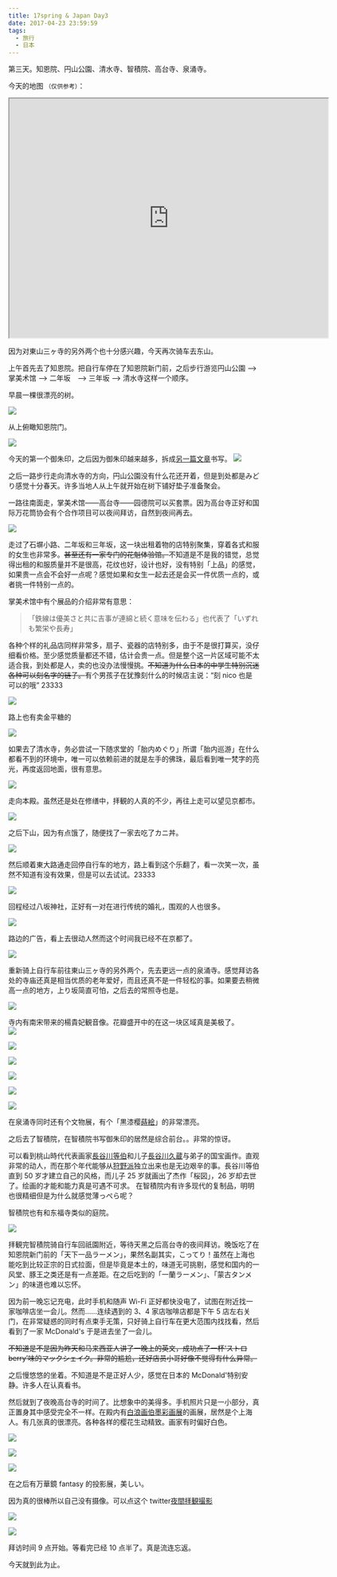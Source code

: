 ```yaml
---
title: 17spring & Japan Day3
date: 2017-04-23 23:59:59
tags:
  - 旅行
  - 日本
---
```


第三天。知恩院、円山公園、清水寺、智積院、高台寺、泉涌寺。

今天的地图 `（仅供参考）`：

<iframe src="https://www.google.com/maps/d/u/0/embed?mid=1gMdLjEidkK5Abzh-WGDNPddJUuA" width="640" height="480"></iframe>

因为对東山三ヶ寺的另外两个也十分感兴趣，今天再次骑车去东山。

上午首先去了知恩院。把自行车停在了知恩院新门前，之后步行游览円山公園 ——> 掌美术馆 ——> 二年坂　——> 三年坂 ——> 清水寺这样一个顺序。

早晨一棵很漂亮的树。

![](./0.jpg)

从上俯瞰知恩院门。

![](./1.jpg)

今天的第一个御朱印，之后因为御朱印越来越多，拆成[另一篇文章]()书写。
![](./2.jpg)

之后一路步行走向清水寺的方向，円山公園没有什么花还开着，但是到处都是みどり感觉十分春天。许多当地人从上午就开始在树下铺好垫子准备聚会。

一路往南面走，掌美术馆——高台寺——园德院可以买套票。因为高台寺正好和国际万花筒协会有个合作项目可以夜间拜访，自然到夜间再去。

![](./3.jpg)

走过了石塀小路、二年坂和三年坂，这一块出租着物的店特别聚集，穿着各式和服的女生也非常多。<del>甚至还有一家专门的花魁体验馆。</del>不知道是不是我的错觉，总觉得出租的和服质量并不是很高，花纹也好，设计也好，没有特别「上品」的感觉，如果贵一点会不会好一点呢？感觉如果和女生一起去还是会买一件优质一点的，或者挑一件特别一点的。

掌美术馆中有个展品的介绍非常有意思：

> 「鉄線は優美さと共に吉事が連綿と続く意味を伝わる」也代表了「いずれも繁栄や長寿」

各种个样的礼品店同样非常多，扇子、瓷器的店特别多，由于不是很打算买，没仔细看价格。至少感觉质量都还不错，估计会贵一点。但是整个这一片区域可能不太适合我，到处都是人，卖的也没办法慢慢挑。<del>不知道为什么日本的中学生特别沉迷各种可以刻名字的链子。</del>有个男孩子在犹豫刻什么的时候店主说：“刻 nico 也是可以的哦” 23333

![](./4.jpg)

路上也有卖金平糖的

![](./5.jpg)

如果去了清水寺，务必尝试一下随求堂的「胎内めぐり」所谓「胎内巡游」在什么都看不到的环境中，唯一可以依赖前进的就是左手的佛珠，最后看到唯一梵字的亮光，再度返回地面，很有意思。

![](./6.jpg)

走向本殿。虽然还是处在修缮中，拝観的人真的不少，再往上走可以望见京都市。

![](./7.jpg)

之后下山，因为有点饿了，随便找了一家去吃了カニ丼。

![](./8.jpg)

然后顺着東大路通走回停自行车的地方，路上看到这个乐翻了，看一次笑一次，虽然不知道有没有效果，但是可以去试试。23333

![](./9.jpg)

回程经过八坂神社，正好有一对在进行传统的婚礼，围观的人也很多。

![](./10.jpg)

路边的广告，看上去很动人然而这个时间我已经不在京都了。

![](./11.jpg)

重新骑上自行车前往東山三ヶ寺的另外两个，先去更远一点的泉涌寺。感觉拜访各处的寺庙还真是相当优质的老年爱好，而且还真不是一件轻松的事。如果要去稍微高一点的地方，上り坂简直可怕，之后去的常照寺也是。

![](./12.jpg)

寺内有南宋带来的楊貴妃観音像。花瓣盛开中的在这一块区域真是美极了。  
![](./13.jpg)

![](./14.jpg)

![](./15.jpg)

![](./16.jpg)

![](./17.jpg)

![](./18.jpg)

在泉涌寺同时还有个文物展，有个「黒漆樱[蒔絵](https://ja.wikipedia.org/wiki/%E8%92%94%E7%B5%B5)」的非常漂亮。

之后去了智積院，在智積院书写御朱印的居然是综合前台。。非常的惊讶。

可以看到桃山時代代表画家[長谷川等伯](https://ja.wikipedia.org/wiki/%E9%95%B7%E8%B0%B7%E5%B7%9D%E7%AD%89%E4%BC%AF)和儿子[長谷川久蔵](https://ja.wikipedia.org/wiki/%E9%95%B7%E8%B0%B7%E5%B7%9D%E4%B9%85%E8%94%B5)与弟子的国宝画作。直观非常的动人，而在那个年代能够从[狩野派](https://zh.wikipedia.org/wiki/%E7%8B%A9%E9%87%8E%E6%B4%BE)独立出来也是无边艰辛的事。長谷川等伯直到 50 岁才建立自己的风格，而儿子 25 岁就画出了杰作「桜図」，26 岁却去世了。绘画的才能和能力真是可遇不可求。
在智積院内有许多现代的复制品，明明也很精细但是为什么就感觉薄っぺら呢？

智積院也有和东福寺类似的庭院。

![](./19.jpg)

拝観完智積院骑自行车回祇園附近，等待天黑之后高台寺的夜间拜访。晚饭吃了在知恩院新门前的「天下一品ラーメン」，果然名副其实，こってり！虽然在上海也能吃到比较正宗的日式拉面，但是毕竟是本土的，味道无可挑剔，感觉和国内的一风堂、豚王之类还是有一点差距。在之后吃到的「一蘭ラーメン」、「蒙古タンメン」的味道也难以忘怀。

因为前一晚忘记充电，此时手机和随声 Wi-Fi 正好都快没电了，试图在附近找一家咖啡店坐一会儿。然而……连续遇到的 3、4 家店咖啡店都是下午 5 店左右关门，在非常疑惑的同时有点束手无策，只好骑上自行车在更大范围内找找看，然后看到了一家 McDonald's 于是进去坐了一会儿。

<del>不知道是不是因为昨天和马来西亚人讲了一晚上的英文，成功点了一杯‘ストロ berry’味的マックシェイク。非常的尴尬，还好店员小哥好像不觉得有什么异常。</del>

之后慢悠悠的坐着。不知道是不是正好人少，感觉在日本的 McDonald'特别安静。许多人在认真看书。

然后就到了夜晚高台寺的时间了。比想象中的美得多。手机照片只是一小部分，真正置身其中感受完全不一样。在殿内有[白浪画伯墨彩画展](http://hakurou.jp/)的画展，居然是个上海人。有几张真的很漂亮。各种各样的樱花生动精致。画家有时偏好白色。

![](./20.jpg)

![](./21.jpg)

![](./22.jpg)

在之后有万華鏡 fantasy 的投影展，美しい。

因为真的很棒所以自己没有摄像。可以点这个 twitter[夜間拝観撮影](https://twitter.com/i/web/status/837309842448490496)

![](./23.jpg)

![](./24.jpg)

拜访时间 9 点开始。等看完已经 10 点半了。真是流连忘返。

今天就到此为止。
